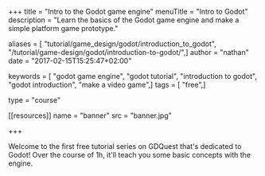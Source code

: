 +++
title = "Intro to the Godot game engine"
menuTitle = "Intro to Godot"
description = "Learn the basics of the Godot game engine and make a simple platform game prototype."

aliases = [ "tutorial/game_design/godot/introduction_to_godot", "/tutorial/game-design/godot/introduction-to-godot/",]
author = "nathan"
date = "2017-02-15T15:25:47+02:00"

keywords = [ "godot game engine", "godot tutorial", "introduction to godot", "godot introduction", "make a video game",]
tags = [ "free",]

type = "course"

[[resources]]
name = "banner"
src = "banner.jpg"

+++

Welcome to the first free tutorial series on GDQuest that's dedicated to Godot! Over the course of 1h, it'll teach you some basic concepts with the engine.
